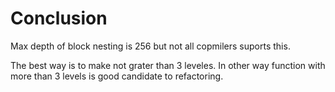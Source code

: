 # Conclusion

Max depth of block nesting is 256 but not all copmilers suports this.

The best way is to make not grater than 3 leveles. In other way function with more than 3 levels
is good candidate to refactoring.

